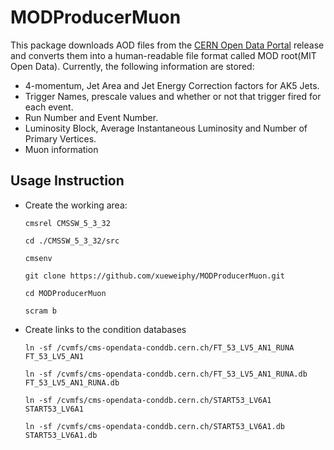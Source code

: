 # MODProducerMuon

This package downloads AOD files from the 
[CERN Open Data Portal](http://opendata.cern.ch "CERN Open Data Portal")
release and 
converts them into a human-readable file format called MOD root(MIT Open Data). 
Currently, the following information are stored:

- 4-momentum, Jet Area and Jet Energy Correction factors for AK5 Jets.
- Trigger Names, prescale values and whether or not that trigger fired for each event.
- Run Number and Event Number.
- Luminosity Block, Average Instantaneous Luminosity and Number of Primary Vertices.
- Muon information

## Usage Instruction

-  Create the working area:

   ```
   cmsrel CMSSW_5_3_32

   cd ./CMSSW_5_3_32/src

   cmsenv
   
   git clone https://github.com/xueweiphy/MODProducerMuon.git
   
   cd MODProducerMuon

   scram b

   ```

-  Create links to the condition databases

   ```
   ln -sf /cvmfs/cms-opendata-conddb.cern.ch/FT_53_LV5_AN1_RUNA FT_53_LV5_AN1 

   ln -sf /cvmfs/cms-opendata-conddb.cern.ch/FT_53_LV5_AN1_RUNA.db FT_53_LV5_AN1_RUNA.db

   ln -sf /cvmfs/cms-opendata-conddb.cern.ch/START53_LV6A1 START53_LV6A1

   ln -sf /cvmfs/cms-opendata-conddb.cern.ch/START53_LV6A1.db START53_LV6A1.db

   ```








